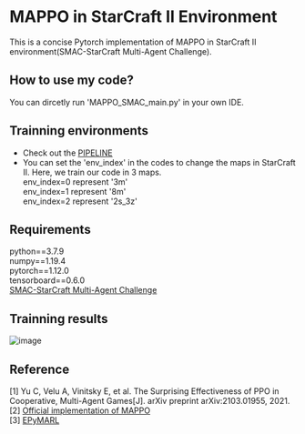 # MAPPO in StarCraft II Environment
This is a concise Pytorch implementation of MAPPO in StarCraft II environment(SMAC-StarCraft Multi-Agent Challenge).<br />


## How to use my code?
You can dircetly run 'MAPPO_SMAC_main.py' in your own IDE.<br />

## Trainning environments
- Check out the [PIPELINE](https://colab.research.google.com/drive/1f8Aa8KTXwHayQgXitOxrx0ODThNpMpxS)
- You can set the 'env_index' in the codes to change the maps in StarCraft II. Here, we train our code in 3 maps.<br />
env_index=0 represent '3m'<br />
env_index=1 represent '8m'<br />
env_index=2 represent '2s_3z'<br />

## Requirements
python==3.7.9<br />
numpy==1.19.4<br />
pytorch==1.12.0<br />
tensorboard==0.6.0<br />
[SMAC-StarCraft Multi-Agent Challenge](https://github.com/oxwhirl/smac)


## Trainning results
![image](https://github.com/Lizhi-sjtu/MARL-code-pytorch/blob/main/2.MAPPO_SMAC/MAPPO_SMAC_training_result.png)

## Reference
[1] Yu C, Velu A, Vinitsky E, et al. The Surprising Effectiveness of PPO in Cooperative, Multi-Agent Games[J]. arXiv preprint arXiv:2103.01955, 2021.<br />
[2] [Official implementation of MAPPO](https://github.com/marlbenchmark/on-policy)<br />
[3] [EPyMARL](https://github.com/uoe-agents/epymarl)
